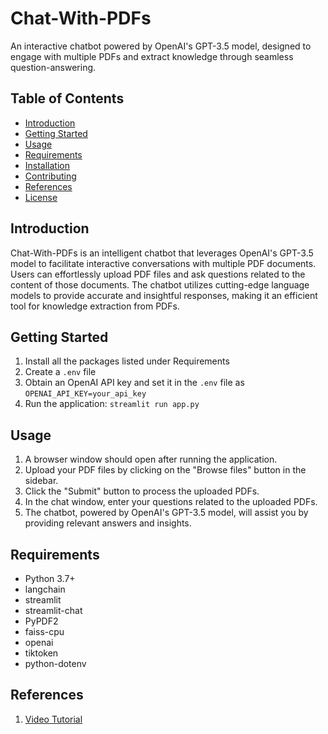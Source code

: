 # Chat-With-PDFs

An interactive chatbot powered by OpenAI's GPT-3.5 model, designed to engage with multiple PDFs and extract knowledge through seamless question-answering.

## Table of Contents

- [Introduction](#introduction)
- [Getting Started](#getting-started)
- [Usage](#usage)
- [Requirements](#requirements)
- [Installation](#installation)
- [Contributing](#contributing)
- [References](#references)
- [License](#license)

## Introduction

Chat-With-PDFs is an intelligent chatbot that leverages OpenAI's GPT-3.5 model to facilitate interactive conversations with multiple PDF documents. Users can effortlessly upload PDF files and ask questions related to the content of those documents. The chatbot utilizes cutting-edge language models to provide accurate and insightful responses, making it an efficient tool for knowledge extraction from PDFs.

## Getting Started

1. Install all the packages listed under Requirements
2. Create a `.env` file
3. Obtain an OpenAI API key and set it in the `.env` file as `OPENAI_API_KEY=your_api_key`
4. Run the application: `streamlit run app.py`

## Usage

1. A browser window should open after running the application.
2. Upload your PDF files by clicking on the "Browse files" button in the sidebar.
3. Click the "Submit" button to process the uploaded PDFs.
4. In the chat window, enter your questions related to the uploaded PDFs.
5. The chatbot, powered by OpenAI's GPT-3.5 model, will assist you by providing relevant answers and insights.

## Requirements

- Python 3.7+
- langchain
- streamlit
- streamlit-chat
- PyPDF2
- faiss-cpu
- openai
- tiktoken
- python-dotenv

## References

1. [Video Tutorial](https://youtu.be/dXxQ0LR-3Hg)
